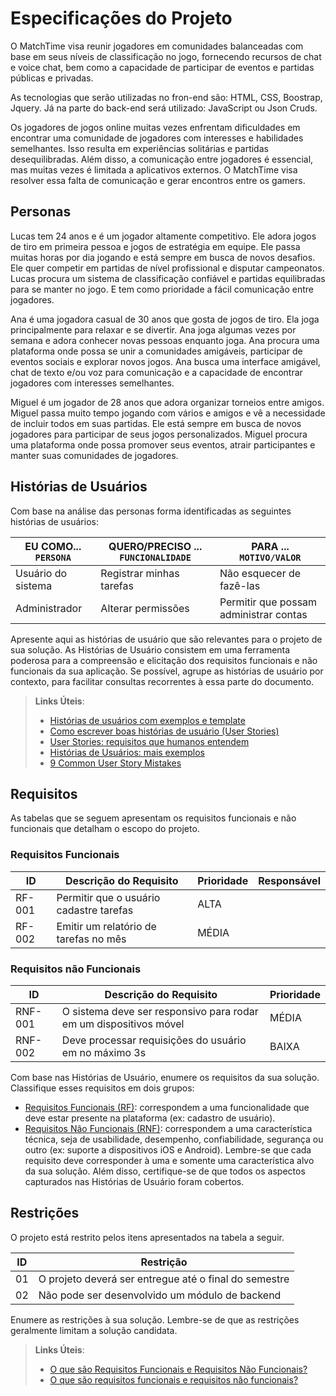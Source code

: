 # Especificações do Projeto

 O MatchTime visa reunir jogadores em comunidades balanceadas com base em seus níveis de classificação no jogo, fornecendo recursos de chat e voice chat, bem como a capacidade de participar de eventos e partidas públicas e privadas.
 
As tecnologias que serão utilizadas no fron-end são: HTML, CSS, Boostrap, Jquery. Já na parte do back-end será utilizado: JavaScript ou Json Cruds.

Os jogadores de jogos online muitas vezes enfrentam dificuldades em encontrar uma comunidade de jogadores com interesses e habilidades semelhantes. Isso resulta em experiências solitárias e partidas desequilibradas. Além disso, a comunicação entre jogadores é essencial, mas muitas vezes é limitada a aplicativos externos. O MatchTime visa resolver essa falta de comunicação e gerar encontros entre os gamers.



## Personas

Lucas tem 24 anos e é um jogador altamente competitivo. Ele adora jogos de tiro em primeira pessoa e jogos de estratégia em equipe. Ele passa muitas horas por dia jogando e está sempre em busca de novos desafios. Ele quer competir em partidas de nível profissional e disputar campeonatos. Lucas procura um sistema de classificação confiável e partidas equilibradas para se manter no jogo. E tem como prioridade a fácil comunicação entre jogadores.

Ana é uma jogadora casual de 30 anos que gosta de jogos de tiro. Ela joga principalmente para relaxar e se divertir. Ana joga algumas vezes por semana e adora conhecer novas pessoas enquanto joga. Ana procura uma plataforma onde possa se unir a comunidades amigáveis, participar de eventos sociais e explorar novos jogos. Ana busca uma interface amigável, chat de texto e/ou voz para comunicação e a capacidade de encontrar jogadores com interesses semelhantes.

Miguel é um jogador de 28 anos que adora organizar torneios entre amigos. Miguel passa muito tempo jogando com vários e amigos e vê a necessidade de incluir todos em suas partidas. Ele está sempre em busca de novos jogadores para participar de seus jogos personalizados. Miguel procura uma plataforma onde possa promover seus eventos, atrair participantes e manter suas comunidades de jogadores.


## Histórias de Usuários

Com base na análise das personas forma identificadas as seguintes histórias de usuários:

|EU COMO... `PERSONA`| QUERO/PRECISO ... `FUNCIONALIDADE` |PARA ... `MOTIVO/VALOR`                 |
|--------------------|------------------------------------|----------------------------------------|
|Usuário do sistema  | Registrar minhas tarefas           | Não esquecer de fazê-las               |
|Administrador       | Alterar permissões                 | Permitir que possam administrar contas |

Apresente aqui as histórias de usuário que são relevantes para o projeto de sua solução. As Histórias de Usuário consistem em uma ferramenta poderosa para a compreensão e elicitação dos requisitos funcionais e não funcionais da sua aplicação. Se possível, agrupe as histórias de usuário por contexto, para facilitar consultas recorrentes à essa parte do documento.

> **Links Úteis**:
> - [Histórias de usuários com exemplos e template](https://www.atlassian.com/br/agile/project-management/user-stories)
> - [Como escrever boas histórias de usuário (User Stories)](https://medium.com/vertice/como-escrever-boas-users-stories-hist%C3%B3rias-de-usu%C3%A1rios-b29c75043fac)
> - [User Stories: requisitos que humanos entendem](https://www.luiztools.com.br/post/user-stories-descricao-de-requisitos-que-humanos-entendem/)
> - [Histórias de Usuários: mais exemplos](https://www.reqview.com/doc/user-stories-example.html)
> - [9 Common User Story Mistakes](https://airfocus.com/blog/user-story-mistakes/)

## Requisitos

As tabelas que se seguem apresentam os requisitos funcionais e não funcionais que detalham o escopo do projeto.

### Requisitos Funcionais

|ID    | Descrição do Requisito  | Prioridade | Responsável |
|------|-----------------------------------------|----| ----|
|RF-001| Permitir que o usuário cadastre tarefas | ALTA |  |
|RF-002| Emitir um relatório de tarefas no mês   | MÉDIA | |


### Requisitos não Funcionais

|ID     | Descrição do Requisito  |Prioridade |
|-------|-------------------------|----|
|RNF-001| O sistema deve ser responsivo para rodar em um dispositivos móvel | MÉDIA | 
|RNF-002| Deve processar requisições do usuário em no máximo 3s |  BAIXA | 

Com base nas Histórias de Usuário, enumere os requisitos da sua solução. Classifique esses requisitos em dois grupos:

- [Requisitos Funcionais
 (RF)](https://pt.wikipedia.org/wiki/Requisito_funcional):
 correspondem a uma funcionalidade que deve estar presente na
  plataforma (ex: cadastro de usuário).
- [Requisitos Não Funcionais
  (RNF)](https://pt.wikipedia.org/wiki/Requisito_n%C3%A3o_funcional):
  correspondem a uma característica técnica, seja de usabilidade,
  desempenho, confiabilidade, segurança ou outro (ex: suporte a
  dispositivos iOS e Android).
Lembre-se que cada requisito deve corresponder à uma e somente uma
característica alvo da sua solução. Além disso, certifique-se de que
todos os aspectos capturados nas Histórias de Usuário foram cobertos.

## Restrições

O projeto está restrito pelos itens apresentados na tabela a seguir.

|ID| Restrição                                             |
|--|-------------------------------------------------------|
|01| O projeto deverá ser entregue até o final do semestre |
|02| Não pode ser desenvolvido um módulo de backend        |


Enumere as restrições à sua solução. Lembre-se de que as restrições geralmente limitam a solução candidata.

> **Links Úteis**:
> - [O que são Requisitos Funcionais e Requisitos Não Funcionais?](https://codificar.com.br/requisitos-funcionais-nao-funcionais/)
> - [O que são requisitos funcionais e requisitos não funcionais?](https://analisederequisitos.com.br/requisitos-funcionais-e-requisitos-nao-funcionais-o-que-sao/)
